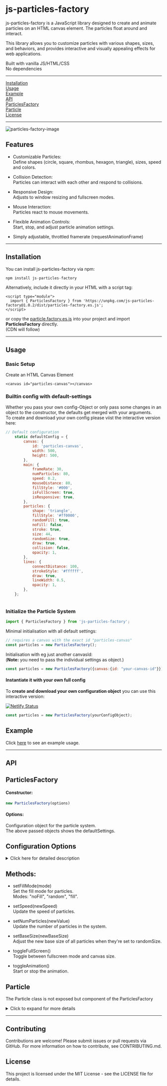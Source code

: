 # js-particles-factory

js-particles-factory is a JavaScript library designed to create and animate particles on an HTML canvas element. The particles float around and interact.<br>

This library allows you to customize particles with various shapes, sizes, and behaviors, and provides interactive and visually appealing effects for web applications.

Built with vanilla JS/HTML/CSS<br>
No dependencies

---

[Installation](#installation)<br>
[Usage](#usage)<br>
[Example](#example)<br>
[API](#api)<br>
[ParticlesFactory](#particlesfactory)<br>
[Particle](#particle)<br>
[License](#license)<br>

---
![particles-factory-image](factory-img.png)
## Features

* Customizable Particles:<br>
Define shapes (circle, square, rhombus, hexagon, triangle), sizes, speed and colors.

* Collision Detection:<br>
Particles can interact with each other and respond to collisions.

* Responsive Design:<br>
Adjusts to window resizing and fullscreen modes.

* Mouse Interaction:<br>
Particles react to mouse movements.

* Flexible Animation Controls:<br>
Start, stop, and adjust particle animation settings.

* Simply adjustable, throttled  framerate (requestAnimationFrame)


---
## Installation
You can install js-particles-factory via npm:

```js
npm install js-particles-factory
```
Alternatively, include it directly in your HTML with a script tag:
```
<script type="module">
  import { ParticlesFactory } from 'https://unpkg.com/js-particles-factory@1.0.2/dist/particles-factory.es.js';
</script>
```
or copy the [particle.factory.es.js](./minified/particles-factory.es.js) into your project and import **ParticlesFactory** directly.<br>
(CDN will follow)

---
## Usage

### Basic Setup<br>
Create an HTML Canvas Element

```
<canvas id="particles-canvas"></canvas>
```
### Builtin config with default-settings
Whether you pass your own config-Object or only pass some changes in an object to the constructor, the defaults get merged with your arguments.<br>
To create and download your own config please viist the interactive version here:


```js
// Default configuration
	static defaultConfig = {
		canvas: {
			id: 'particles-canvas',
			width: 500,
			height: 500,
		},
		main: {
			frameRate: 30,
			numParticles: 80,
			speed: 0.2,
			mouseDistance: 80,
			fillStyle: '#000',
			isFullScreen: true,
			isResponsive: true,
		},
		particles: {
			shape: 'triangle',
			fillStyle: '#ff0000',
			randomFill: true,
			noFill: false,
			stroke: true,
			size: 44,
			randomSize: true,
			draw: true,
			collision: false,
			opacity: 1,
		},
		lines: {
			connectDistance: 100,
			strokeStyle: '#ffffff',
			draw: true,
			lineWidth: 0.5,
			opacity: 1,
		},
	};



```
### Initialize the Particle System

```js
import { ParticlesFactory } from 'js-particles-factory';
```
Minimal initialisation with all default settings:
```js
// requires a canvas with the exact id "particles-canvas"
const particles = new ParticlesFactory();
```
Initialisation with eg just another canvasId:<br>
(**Note:** you need to pass the individual settings as object.)
```js
const particles = new ParticlesFactory({canvas:{id: "your-canvas-id"}});
```


#### Instantiate it with your own full config
To **create and download your own configuration object** you can use this interactive version:

[![Netlify Status](https://api.netlify.com/api/v1/badges/ba7818d0-76da-49a3-bd61-e75e9c130101/deploy-status)](https://particles-factory.netlify.app/)

```js
const particles = new ParticlesFactory(yourConfigObject);
```
## Example
Click [here](https://github.com/BarbWire-1/js-particles-factory-example) to see an example usage.

---

## API
## ParticlesFactory<br>
#### Constructor:

```js
new ParticlesFactory(options)
```
#### Options:

Configuration object for the particle system.<br>
The above passed objects shows the defaultSettings.



## Configuration Options
<details>
<summary>Click here for detailed description</summary>

* ### Canvas<br>
  * id: ID of the canvas element.<br>
  * width: Width of the canvas.<br>
  * height: Height of the canvas.<br><br>
* ### Main<br>
  * frameRate: Animation frame rate.<br>
  * numParticles: Number of particles to generate.<br>
  * speed: Base speed of particles.<br>
  * mouseDistance: Distance within which particles react to the mouse.<br>
  * fillStyle: Background color of the canvas.<br>
  * isFullScreen: Toggle fullscreen mode.<br>
  * isResponsive: Adjust canvas size on window resize.<br>


* ### Particles
  * shape: Shape of the particles.<br>
  * fillStyle: Base color of particles.<br>
  * randomFill: Whether particles have random colors.<br>
  * noFill: Whether particles are transparent.<br>
  * stroke: Whether particles have a stroke.<br>
  * size: Base size of particles.<br>
  * randomSize: Whether particles have random sizes.<br>
  * draw: Whether to draw particles.<br>
  * collision: Whether to detect collisions.<br>
  * opacity: Opacity of particles.<br>

* ### Lines
  * connectDistance: Distance within which lines are drawn between particles.<br>
  * strokeStyle: Color of the lines.<br>
  * draw: Whether to draw lines.<br>
  * lineWidth: Width of the lines.<br>
  * opacity: Opacity of the lines.<br>
</details>

## Methods:

  * setFillMode(mode)<br>
Set the fill mode for particles.<br>
Modes: "noFill", "random", "fill".

  * setSpeed(newSpeed)<br>
Update the speed of particles.

  * setNumParticles(newValue)<br>
Update the number of particles in the system.

  * setBaseSize(newBaseSize)<br>
Adjust the new base size of all particles when they're set to randomSize.

  * toggleFullScreen()<br>
Toggle between fullscreen mode and canvas size.

  * toggleAnimation()<br>
Start or stop the animation.



## Particle
The Particle class is not exposed but component of the ParticlesFactory
<details>
  <summary>Click to expand for more details</summary>

### Constructor:
```js
new Particle(canvas, x, y, size, speed, fillStyle)
```
canvas: The canvas element.<br>
x: X-coordinate of the particle.<br>
y: Y-coordinate of the particle.<br>
size: Size (diameter) of the particle.<br>
speed: Movement speed of the particle.<br>
fillStyle: Color of the particle.<br>

### Methods:

drawParticle(fillColor, opacity, size, shape, strokeStyle)<br>
Draw the particle on the canvas.

keepInBoundaries(drawParticles)<br>
Ensure the particle stays within the canvas boundaries.

particlesCollision(isRandomSize, commonSize, particle, otherParticle, distance)<br>
Handle collisions between particles.

updateCoords(drawParticles)<br>
Recalculate the particle’s coordinates.

updateSpeed(speed)<br>
Update the particle’s speed (on collision).

handleMouseMove(event, mouseDistance, canvasX, canvasY)<br>
Handle the particle's behavior when the mouse moves nearby.


</details>

---
## Contributing
Contributions are welcome! Please submit issues or pull requests via GitHub. For more information on how to contribute, see CONTRIBUTING.md.

## License
This project is licensed under the MIT License - see the LICENSE file for details.
